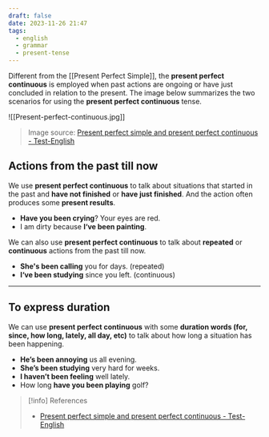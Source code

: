 ```yaml
---
draft: false
date: 2023-11-26 21:47
tags:
  - english
  - grammar
  - present-tense
---
```


Different from the [[Present Perfect Simple]], the **present perfect continuous** is employed when past actions are ongoing or have just concluded in relation to the present. The image below summarizes the two scenarios for using the **present perfect continuous** tense.

![[Present-perfect-continuous.jpg]]
> Image source: [Present perfect simple and present perfect continuous - Test-English](https://test-english.com/grammar-points/b1/present-perfect-simple-present-perfect-continuous)

## Actions from the past till now
We use **present perfect continuous** to talk about situations that started in the past and **have not finished** or **have just finished**. And the action often produces some **present results**.
- **Have you been crying**? Your eyes are red.
- I am dirty because **I‘ve been painting**. 

We can also use **present perfect continuous** to talk about **repeated** or **continuous** actions from the past till now.
- **She's been calling** you for days. (repeated)
- **I‘ve been studying** since you left. (continuous)

---
## To express duration
We can use **present perfect continuous** with some **duration words (for, since, how long, lately, all day, etc)** to talk about how long a situation has been happening.
- **He’s been annoying** us all evening.
- **She’s been studying** very hard for weeks.
- **I haven’t been feeling** well lately.
- How long **have you been playing** golf?

> [!info] References
> - [Present perfect simple and present perfect continuous - Test-English](https://test-english.com/grammar-points/b1/present-perfect-simple-present-perfect-continuous)
